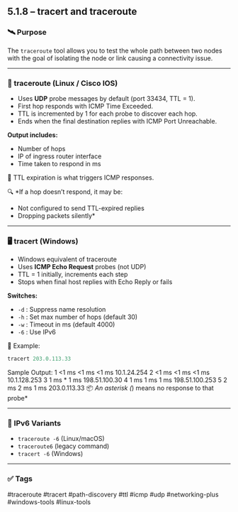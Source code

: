 ## 5.1.8 – tracert and traceroute

### 🛰️ Purpose
The `traceroute` tool allows you to test the whole path between two nodes with the goal of isolating the node or link causing a connectivity issue.

---

### 🧭 traceroute (Linux / Cisco IOS)

- Uses **UDP** probe messages by default (port 33434, TTL = 1).
- First hop responds with ICMP Time Exceeded.
- TTL is incremented by 1 for each probe to discover each hop.
- Ends when the final destination replies with ICMP Port Unreachable.

**Output includes:**
- Number of hops
- IP of ingress router interface
- Time taken to respond in ms

🧱 TTL expiration is what triggers ICMP responses.

🔍 *If a hop doesn’t respond, it may be:
- Not configured to send TTL-expired replies
- Dropping packets silently*

---

### 🖥️ tracert (Windows)

- Windows equivalent of traceroute
- Uses **ICMP Echo Request** probes (not UDP)
- TTL = 1 initially, increments each step
- Stops when final host replies with Echo Reply or fails

**Switches:**
- `-d` : Suppress name resolution
- `-h` : Set max number of hops (default 30)
- `-w` : Timeout in ms (default 4000)
- `-6` : Use IPv6

🧪 Example:
```powershell
tracert 203.0.113.33
```

Sample Output:
 1   <1 ms    <1 ms    <1 ms    10.1.24.254
 2   <1 ms    <1 ms    <1 ms    10.1.128.253
 3    1 ms      *       1 ms    198.51.100.30
 4    1 ms     1 ms     1 ms    198.51.100.253
 5    2 ms     2 ms     1 ms    203.0.113.33
📦 _An asterisk (_) means no response to that probe*

---
### 🧪 IPv6 Variants

- `traceroute -6` (Linux/macOS)
- `traceroute6` (legacy command)
- `tracert -6` (Windows)

---
### ✅ Tags

#traceroute #tracert #path-discovery #ttl #icmp #udp #networking-plus #windows-tools #linux-tools